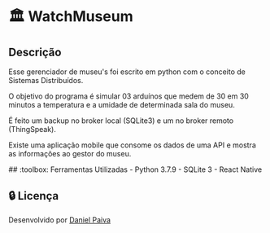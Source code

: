 # :classical_building: WatchMuseum

## Descrição
<p>
    Esse gerenciador de museu's foi escrito em python com o conceito de Sistemas Distribuídos.
</p>
<p>
    O objetivo do programa é simular 03 arduínos que medem de 30 em 30 minutos a temperatura e a umidade de determinada sala do museu.
</p>
<p>
    É feito um backup no broker local (SQLite3) e um no broker remoto (ThingSpeak).
</p>
<p>
    Existe uma aplicação mobile que consome os dados de uma API e mostra as informações ao gestor do museu.
</p>
## :toolbox: Ferramentas Utilizadas
- Python 3.7.9
- SQLite 3
- React Native

## :lock: Licença
Desenvolvido por <a href="https://www.linkedin.com/in/danhpaiva/">Daniel Paiva</a>